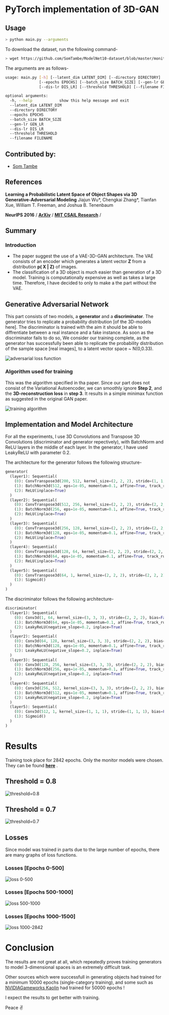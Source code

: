 # **PyTorch implementation of 3D-GAN**
## Usage
```bash
> python main.py --arguments
```
To download the dataset, run the following command-
```bash
> wget https://github.com/SomTambe/ModelNet10-dataset/blob/master/monitor.npy.gz
```
The arguments are as follows-
```bash
usage: main.py [-h] [--latent_dim LATENT_DIM] [--directory DIRECTORY]
               [--epochs EPOCHS] [--batch_size BATCH_SIZE] [--gen-lr GEN_LR]
               [--dis-lr DIS_LR] [--threshold THRESHOLD] [--filename FILENAME]

optional arguments:
  -h, --help            show this help message and exit
  --latent_dim LATENT_DIM
  --directory DIRECTORY
  --epochs EPOCHS
  --batch_size BATCH_SIZE
  --gen-lr GEN_LR
  --dis-lr DIS_LR
  --threshold THRESHOLD
  --filename FILENAME
```
## **Contributed by:**
- [Som Tambe](https://github.com/SomTambe)
## **References**
**Learning a Probabilistic Latent Space of Object Shapes via 3D Generative-Adversarial Modeling**
Jiajun Wu*, Chengkai Zhang*, Tianfan Xue, William T. Freeman, and Joshua B. Tenenbaum

**NeurIPS 2016** / **[ArXiv](https://arxiv.org/abs/1610.07584)** / **[MIT CSAIL Research](http://3dgan.csail.mit.edu/)** /

## **Summary**
### **Introduction**
- The paper suggest the use of a VAE-3D-GAN architecture. The VAE consists of an encoder which generates a latent vector **Z** from a distribution **p( X | Z)** of images. 
- The classification of a 3D object is much easier than generation of a 3D model. Training is computationally expensive as well as takes a large time. Therefore, I have decided to only to make a the part without the VAE.

## Generative Adversarial Network
This part consists of two models, a **generator** and a **discriminator**. The generator tries to replicate a probability distribution [of the 3D-models here]. The discriminator is trained with the aim it should be able to diffrentiate between a real instance and a fake instance. As soon as the discriminator fails to do so, We consider our training complete, as the generator has successfully been able to replicate the probability distribution of the sample space [real images], to a latent vector space ~ N(0,0.33).

![adversarial loss function](./assets/adv-loss.png)

### Algorithm used for training
This was the algorithm specified in tha paper. Since our part does not consist of the Variational Autoencoder, we can smoothly ignore **Step 2**, and the **3D-reconstruction loss** in **step 3**. It results in a simple minimax function as suggested in the original GAN paper.

![training algorithm](./assets/train-algo.png)

## Implementation and Model Architecture

For all the experiments, I use 3D Convolutions and Transpose 3D Convolutions (discriminator and generator repectively), with BatchNorm and ReLU layers in the middle of each layer. In the generator, I have used LeakyReLU with parameter 0.2.

The architecture for the generator follows the following structure-

```python
generator(
  (layer1): Sequential(
    (0): ConvTranspose3d(200, 512, kernel_size=(2, 2, 2), stride=(1, 1, 1), bias=False)
    (1): BatchNorm3d(512, eps=1e-05, momentum=0.1, affine=True, track_running_stats=True)
    (2): ReLU(inplace=True)
  )
  (layer2): Sequential(
    (0): ConvTranspose3d(512, 256, kernel_size=(2, 2, 2), stride=(2, 2, 2), bias=False)
    (1): BatchNorm3d(256, eps=1e-05, momentum=0.1, affine=True, track_running_stats=True)
    (2): ReLU(inplace=True)
  )
  (layer3): Sequential(
    (0): ConvTranspose3d(256, 128, kernel_size=(2, 2, 2), stride=(2, 2, 2), bias=False)
    (1): BatchNorm3d(128, eps=1e-05, momentum=0.1, affine=True, track_running_stats=True)
    (2): ReLU(inplace=True)
  )
  (layer4): Sequential(
    (0): ConvTranspose3d(128, 64, kernel_size=(2, 2, 2), stride=(2, 2, 2), bias=False)
    (1): BatchNorm3d(64, eps=1e-05, momentum=0.1, affine=True, track_running_stats=True)
    (2): ReLU(inplace=True)
  )
  (layer5): Sequential(
    (0): ConvTranspose3d(64, 1, kernel_size=(2, 2, 2), stride=(2, 2, 2), bias=False)
    (1): Sigmoid()
  )
)
```

The discriminator follows the following architecture-
```python
discriminator(
  (layer1): Sequential(
    (0): Conv3d(1, 64, kernel_size=(3, 3, 3), stride=(2, 2, 2), bias=False)
    (1): BatchNorm3d(64, eps=1e-05, momentum=0.1, affine=True, track_running_stats=True)
    (2): LeakyReLU(negative_slope=0.2, inplace=True)
  )
  (layer2): Sequential(
    (0): Conv3d(64, 128, kernel_size=(3, 3, 3), stride=(2, 2, 2), bias=False)
    (1): BatchNorm3d(128, eps=1e-05, momentum=0.1, affine=True, track_running_stats=True)
    (2): LeakyReLU(negative_slope=0.2, inplace=True)
  )
  (layer3): Sequential(
    (0): Conv3d(128, 256, kernel_size=(3, 3, 3), stride=(2, 2, 2), bias=False)
    (1): BatchNorm3d(256, eps=1e-05, momentum=0.1, affine=True, track_running_stats=True)
    (2): LeakyReLU(negative_slope=0.2, inplace=True)
  )
  (layer4): Sequential(
    (0): Conv3d(256, 512, kernel_size=(3, 3, 3), stride=(2, 2, 2), bias=False)
    (1): BatchNorm3d(512, eps=1e-05, momentum=0.1, affine=True, track_running_stats=True)
    (2): LeakyReLU(negative_slope=0.2, inplace=True)
  )
  (layer5): Sequential(
    (0): Conv3d(512, 1, kernel_size=(1, 1, 1), stride=(1, 1, 1), bias=False)
    (1): Sigmoid()
  )
)
```
# Results
Training took place for 2842 epochs.
Only the monitor models were chosen. They can be found **[here](https://github.com/SomTambe/ModelNet10-dataset)** .
## Threshold = 0.8
![threshold=0.8](./assets/threshold=0.8.png)
## Threshold = 0.7
![threshold=0.7](./assets/threshold=0.7.png)

## Losses
Since model was trained in parts due to the large number of epochs, there are many graphs of loss functions.
### Losses [Epochs 0-500]
![loss 0-500](./assets/losses.png)
### Losses [Epochs 500-1000]
![loss 500-1000](./assets/losses%20500-1000.png)
### Losses [Epochs 1000-1500]
![loss 1000-2842](./assets/losses%201000-1500.png)

# Conclusion
The results are not great at all, which repeatedly proves training generators to model 3-dimensional spaces is an extremely difficult task. 

Other sources which were successfull in generating objects had trained for a minimum 10000 epochs (single-category training), and some such as [NVIDIAGameworks Kaolin](https://github.com/NVIDIAGameWorks/kaolin) had trained for 50000 epochs !

I expect the results to get better with training. 

Peace :v: